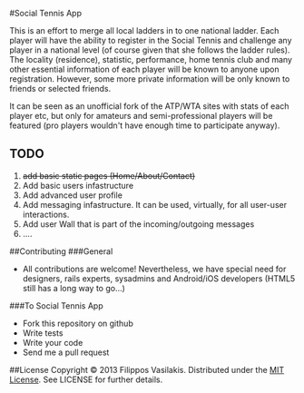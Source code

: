 #Social Tennis App

This is an effort to merge all local ladders in to one national ladder. Each
player will have the ability to register in the Social Tennis and challenge any
player in a national level (of course given that she follows the ladder rules).
The locality (residence), statistic, performance, home tennis club and many
other essential information of each player will be known to anyone upon
registration. However, some more private information will be only known to
friends or selected friends.

It can be seen as an unofficial fork of the ATP/WTA sites with stats of each
player etc, but only for amateurs and semi-professional players will be
featured (pro players wouldn't have enough time to participate anyway).


## TODO
1. <del>add basic static pages (Home/About/Contact)</del>
2. Add basic users infastructure
3. Add advanced user profile
4. Add messaging infastructure. It can be used, virtually, for all user-user
interactions.
5. Add user Wall that is part of the incoming/outgoing messages
6. ....


##Contributing
###General
* All contributions are welcome! Nevertheless, we have special need for
designers, rails experts, sysadmins and Android/iOS developers (HTML5 still
has a long way to go...)

###To Social Tennis App
* Fork this repository on github
* Write tests
* Write your code
* Send me a pull request


##License
Copyright © 2013 Filippos Vasilakis. Distributed under the
[MIT License](http://opensource.org/licenses/MIT "MIT License"). See
LICENSE for further details.

